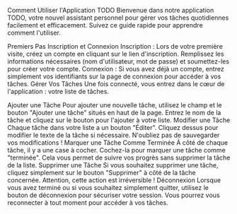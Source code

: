 Comment Utiliser l'Application TODO
Bienvenue dans notre application TODO, votre nouvel assistant personnel pour gérer vos tâches quotidiennes facilement et efficacement. Suivez ce guide rapide pour apprendre comment l'utiliser.

Premiers Pas
Inscription et Connexion
Inscription : Lors de votre première visite, créez un compte en cliquant sur le lien d'inscription. Remplissez les informations nécessaires (nom d'utilisateur, mot de passe) et soumettez-les pour créer votre compte.
Connexion : Si vous avez déjà un compte, entrez simplement vos identifiants sur la page de connexion pour accéder à vos tâches.
Gérer Vos Tâches
Une fois connecté, vous entrez dans le cœur de l'application : votre liste de tâches.

Ajouter une Tâche
Pour ajouter une nouvelle tâche, utilisez le champ et le bouton "Ajouter une tâche" situés en haut de la page. Entrez le nom de la tâche et cliquez sur le bouton pour l'ajouter à votre liste.
Modifier une Tâche
Chaque tâche dans votre liste a un bouton "Éditer". Cliquez dessus pour modifier le texte de la tâche si nécessaire. N'oubliez pas de sauvegarder vos modifications !
Marquer une Tâche Comme Terminée
À côté de chaque tâche, il y a une case à cocher. Cochez-la pour marquer une tâche comme "terminée". Cela vous permet de suivre vos progrès sans supprimer la tâche de la liste.
Supprimer une Tâche
Si vous souhaitez supprimer une tâche, cliquez simplement sur le bouton "Supprimer" à côté de la tâche concernée. Attention, cette action est irréversible !
Déconnexion
Lorsque vous avez terminé ou si vous souhaitez simplement quitter, utilisez le bouton de déconnexion pour sécuriser votre session. Vous pourrez vous reconnecter à tout moment pour accéder à vos tâches.
